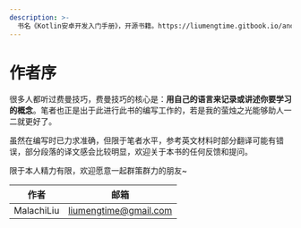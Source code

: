 ```yaml
---
description: >-
  书名《Kotlin安卓开发入门手册》，开源书籍。https://liumengtime.gitbook.io/androiddevelopmentwithkotlin/
---
```


# 作者序

很多人都听过费曼技巧，费曼技巧的核心是：**用自己的语言来记录或讲述你要学习的概念**。笔者也正是出于此进行此书的编写工作的，若是我的萤烛之光能够助人一二就更好了。

虽然在编写时已力求准确，但限于笔者水平，参考英文材料时部分翻译可能有错误，部分段落的译文感会比较明显，欢迎关于本书的任何反馈和提问。

限于本人精力有限，欢迎愿意一起群策群力的朋友\~

| 作者         | 邮箱                    |
| ---------- | --------------------- |
| MalachiLiu | liumengtime@gmail.com |




